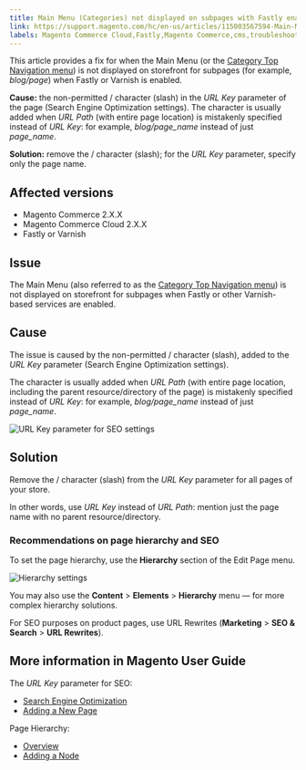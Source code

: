 ```yaml
---
title: Main Menu (Categories) not displayed on subpages with Fastly enabled
link: https://support.magento.com/hc/en-us/articles/115003567594-Main-Menu-Categories-not-displayed-on-subpages-with-Fastly-enabled
labels: Magento Commerce Cloud,Fastly,Magento Commerce,cms,troubleshooting,Varnish,storefront menu
---
```


This article provides a fix for when the Main Menu (or the [Category Top Navigation menu](https://docs.magento.com/m2/ce/user_guide/catalog/navigation-top.html)) is not displayed on storefront for subpages (for example, *blog/page*) when Fastly or Varnish is enabled.

 **Cause:** the non-permitted / character (slash) in the *URL Key* parameter of the page (Search Engine Optimization settings). The character is usually added when *URL Path* (with entire page location) is mistakenly specified instead of *URL Key*: for example, *blog/page\_name* instead of just *page\_name*.

 **Solution:** remove the / character (slash); for the *URL Key* parameter, specify only the page name.

 Affected versions
-----------------

 
 * Magento Commerce 2.X.X
 * Magento Commerce Cloud 2.X.X
 * Fastly or Varnish
 
 Issue
-----

 The Main Menu (also referred to as the [Category Top Navigation menu](https://docs.magento.com/m2/ce/user_guide/catalog/navigation-top.html)) is not displayed on storefront for subpages when Fastly or other Varnish-based services are enabled.

 Cause
-----

 The issue is caused by the non-permitted / character (slash), added to the *URL Key* parameter (Search Engine Optimization settings).

 The character is usually added when *URL Path* (with entire page location, including the parent resource/directory of the page) is mistakenly specified instead of *URL Key*: for example, *blog/page\_name* instead of just *page\_name*.

 ![URL Key parameter for SEO settings](https://support.magento.com/hc/article_attachments/115004301374/seo_url_key.png)

 Solution
--------

 Remove the / character (slash) from the *URL Key* parameter for all pages of your store.

 In other words, use *URL Key* instead of *URL Path*: mention just the page name with no parent resource/directory.

 ### Recommendations on page hierarchy and SEO

 To set the page hierarchy, use the **Hierarchy** section of the Edit Page menu.

 ![Hierarchy settings](https://support.magento.com/hc/article_attachments/115004308814/hierarchy_hr.png)

 You may also use the **Content** > **Elements** > **Hierarchy** menu — for more complex hierarchy solutions.

 For SEO purposes on product pages, use URL Rewrites (**Marketing** > **SEO & Search** > **URL Rewrites**).

 More information in Magento User Guide
--------------------------------------

 The *URL Key* parameter for SEO:

 
 * [Search Engine Optimization](http://docs.magento.com/m2/ee/user_guide/catalog/categories-search-engine-optimization.html?Highlight=%22url%20key%22)
 * [Adding a New Page](http://docs.magento.com/m2/ee/user_guide/cms/page-add.html)
 
 Page Hierarchy:

 
 * [Overview](http://docs.magento.com/m2/ee/user_guide/cms/page-hierarchy.html?Highlight=hierarchy)
 * [Adding a Node](http://docs.magento.com/m2/ee/user_guide/cms/page-hierarchy-node-add.html?Highlight=hierarchy)
 
